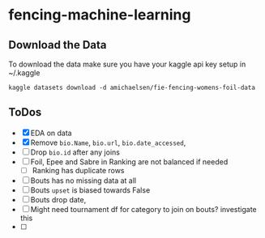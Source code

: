 # fencing-machine-learning

## Download the Data

To download the data make sure you have your kaggle api key setup in ~/.kaggle

`kaggle datasets download -d amichaelsen/fie-fencing-womens-foil-data`

## ToDos

- [x] EDA on data
- [x] Remove `bio.Name`, `bio.url`, `bio.date_accessed`, 
- [ ] Drop `bio.id` after any joins
- [ ] Foil, Epee and Sabre in Ranking are not balanced if needed
  - [ ] Ranking has duplicate rows
- [ ] Bouts has no missing data at all
- [ ] Bouts `upset` is biased towards False
- [ ] Bouts drop date,  
- [ ] Might need tournament df for category to join on bouts? investigate this
- [ ]